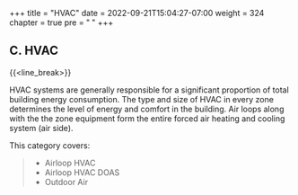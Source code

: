 +++
title = "HVAC"
date = 2022-09-21T15:04:27-07:00
weight = 324
chapter = true
pre = "<b>  </b>"
+++

## C. HVAC 

{{<line_break>}}

HVAC systems are generally responsible for a significant proportion of total building energy consumption. The type and size of HVAC in every zone determines the level of energy and comfort in the building. Air loops along with the the zone equipment form the entire forced air heating and cooling system (air side). 

This category covers: 
<!-- >- Zone HVAC -->
<!-- >- Zone Infiltration -->

>- Airloop HVAC
>- Airloop HVAC DOAS
>- Outdoor Air